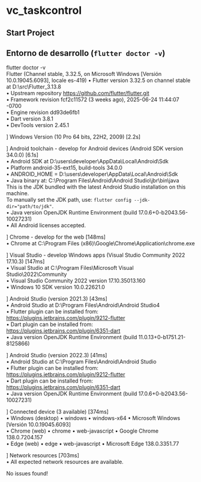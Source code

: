 # vc_taskcontrol
## Start Project
## Entorno de desarrollo (`flutter doctor -v`)

flutter doctor -v                                                                                 
Flutter (Channel stable, 3.32.5, on Microsoft Windows [Versión 10.0.19045.6093], locale es-419) 
  • Flutter version 3.32.5 on channel stable at D:\src\Flutter_3.13.8                             
  • Upstream repository https://github.com/flutter/flutter.git                                    
  • Framework revision fcf2c11572 (3 weeks ago), 2025-06-24 11:44:07 -0700                        
  • Engine revision dd93de6fb1                                                                    
  • Dart version 3.8.1                                                                            
  • DevTools version 2.45.1                                                                       
                                                                                                  
] Windows Version (10 Pro 64 bits, 22H2, 2009) [2.2s]                                             
                                                                                                  
] Android toolchain - develop for Android devices (Android SDK version 34.0.0) [6.1s]             
  • Android SDK at D:\users\developer\AppData\Local\Android\Sdk                                   
  • Platform android-35-ext15, build-tools 34.0.0                                                 
  • ANDROID_HOME = D:\users\developer\AppData\Local\Android\Sdk                                   
  • Java binary at: C:\Program Files\Android\Android Studio\jbr\bin\java                          
    This is the JDK bundled with the latest Android Studio installation on this machine.          
    To manually set the JDK path, use: `flutter config --jdk-dir="path/to/jdk"`.                  
  • Java version OpenJDK Runtime Environment (build 17.0.6+0-b2043.56-10027231)                   
  • All Android licenses accepted.                                                                
                                                                                                  
] Chrome - develop for the web [148ms]                                                            
  • Chrome at C:\Program Files (x86)\Google\Chrome\Application\chrome.exe                         
                                                                                                  
] Visual Studio - develop Windows apps (Visual Studio Community 2022 17.10.3) [147ms]             
  • Visual Studio at C:\Program Files\Microsoft Visual Studio\2022\Community                      
  • Visual Studio Community 2022 version 17.10.35013.160                                          
  • Windows 10 SDK version 10.0.22621.0                                                           
                                                                                                  
] Android Studio (version 2021.3) [43ms]                                                          
  • Android Studio at D:\Program Files\Android\Android Studio4                                    
  • Flutter plugin can be installed from:                                                         
     https://plugins.jetbrains.com/plugin/9212-flutter                                            
  • Dart plugin can be installed from:                                                            
     https://plugins.jetbrains.com/plugin/6351-dart                                               
  • Java version OpenJDK Runtime Environment (build 11.0.13+0-b1751.21-8125866)                   
                                                                                                  
] Android Studio (version 2022.3) [41ms]                                                          
  • Android Studio at C:\Program Files\Android\Android Studio                                     
  • Flutter plugin can be installed from:                                                         
     https://plugins.jetbrains.com/plugin/9212-flutter                                            
  • Dart plugin can be installed from:                                                            
     https://plugins.jetbrains.com/plugin/6351-dart                                               
  • Java version OpenJDK Runtime Environment (build 17.0.6+0-b2043.56-10027231)                   
                                                                                                  
] Connected device (3 available) [374ms]                                                          
  • Windows (desktop) • windows • windows-x64    • Microsoft Windows [Versión 10.0.19045.6093]    
  • Chrome (web)      • chrome  • web-javascript • Google Chrome 138.0.7204.157                   
  • Edge (web)        • edge    • web-javascript • Microsoft Edge 138.0.3351.77                   
                                                                                                  
] Network resources [703ms]                                                                       
  • All expected network resources are available.                                                 
                                                                                                  
No issues found!                                                                                  
